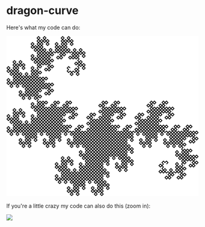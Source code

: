 # dragon-curve

Here's what my code can do:

<img src="https://raw.githubusercontent.com/drohrbaugh9/dragon-curve/master/dragon-curve-12.png" width="800">

If you're a little crazy my code can also do this (zoom in):

<img src="https://raw.githubusercontent.com/drohrbaugh9/dragon-curve/master/dragon-curve.png" width="800">
